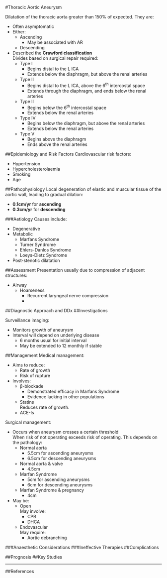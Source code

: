 #Thoracic Aortic Aneurysm

Dilatation of the thoracic aorta greater than 150% of expected. They are:
* Often asymptomatic
* Either:
	* Ascending
		* May be associated with AR
	* Descending
* Described the **Crawford classification**  
Divides based on surgical repair required:
	* Type I  
		* Begins distal to the L ICA
		* Extends below the diaphragm, but above the renal arteries
	* Type II
		* Begins distal to the L ICA, above the 6<sup>th</sup> intercostal space
		* Extends through the diaphragm, and ends below the renal arteries
	* Type II
		* Begins below the 6<sup>th</sup> intercostal space
		* Extends below the renal arteries
	* Type IV  
		* Begins below the diaphragm, but above the renal arteries
		* Extends below the renal arteries
	* Type V
		* Begins above the diaphragm
		* Ends above the renal arteries

##Epidemiology and Risk Factors
Cardiovascular risk factors:
* Hypertension
* Hypercholesterolaemia
* Smoking
* Age

##Pathophysiology
Local degeneration of elastic and muscular tissue of the aortic wall, leading to gradual dilation:
* **0.1cm/yr** for **ascending**
* **0.3cm/yr** for **descending**

###Aetiology
Causes include:
* Degenerative
* Metabolic
	* Marfans Syndrome
	* Turner Syndrome
	* Ehlers-Danlos Syndrome
	* Loeys-Dietz Syndrome
* Post-stenotic dilatation

##Assessment
Presentation usually due to compression of adjacent structures:
* Airway
	* Hoarseness
		* Recurrent laryngeal nerve compression
		* 

##Diagnostic Approach and DDx
##Investigations

Surveillance imaging:
* Monitors growth of aneurysm
* Interval will depend on underlying disease
	* 6 months usual for initial interval
	* May be extended to 12 monthly if stable

##Management
Medical management:
* Aims to reduce:
	* Rate of growth
	* Risk of rupture
* Involves:
	* β-blockade
		* Demonstrated efficacy in Marfans Syndrome
		* Evidence lacking in other populations
	* Statins  
	Reduces rate of growth.
	* ACE-Is  


Surgical management:
* Occurs when aneurysm crosses a certain threshold  
When risk of not operating exceeds risk of operating. This depends on the pathology:
	* Normal aorta
		* 5.5cm for ascending aneurysms
		* 6.5cm for descending aneurysms
	* Normal aorta & valve
		* 4.5cm
	* Marfan Syndrome
		* 5cm for ascending aneurysms
		* 6cm for descending aneurysms
	* Marfan Syndrome & pregnancy
		* 4cm
* May be:
	* Open  
	May involve:
		* CPB
		* DHCA
	* Endovascular  
	May require:
		* Aortic debranching

###Anaesthetic Considerations
###Ineffective Therapies
##Complications

##Prognosis
##Key Studies

---
##References
